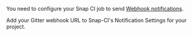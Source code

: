 You need to configure your Snap CI job to send [Webhook notifications](https://docs.snap-ci.com/notifications/webhook-notifications/).

Add your Gitter webhook URL to Snap-CI's Notification Settings for your project.